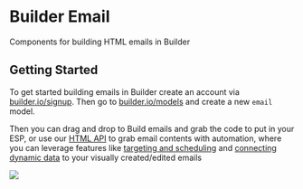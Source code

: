 # Builder Email

Components for building HTML emails in Builder

## Getting Started

To get started building emails in Builder create an account via [builder.io/signup](https://builder.io/signup). Then go to [builder.io/models](https://builder.io/models) and create a new `email` model.

Then you can drag and drop to Build emails and grab the code to put in your ESP, or use our [HTML API](https://www.builder.io/c/docs/html-api) to grab email contents with automation, where you can leverage features like [targeting and scheduling](https://www.builder.io/c/docs/guides/targeting-and-scheduling) and [connecting dynamic data](https://www.builder.io/c/docs/guides/connecting-api-data) to your visually created/edited emails

![](https://cdn.builder.io/api/v1/image/assets%2F444142b2cae54a19aeb8b5ba245feffe%2F42bf9dcc65604bc9816ac0972a19202a)
